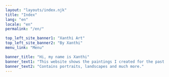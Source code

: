 ```yaml
---
layout: "layouts/index.njk"
title: "Index"
lang: "en"
locale: "en"
permalink: "/en/"

top_left_site_banner1: "Xanthi Art"
top_left_site_banner2: "By Xanthi"
menu_link: "Menu"

banner_title: "Hi, my name is Xanthi"
banner_text1: "This website shows the paintings I created for the past 20 years."
banner_text2: "Contains portraits, landscapes and much more."
---
```

